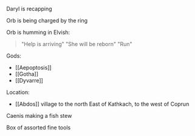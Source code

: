 Daryl is recapping

Orb is being charged by the ring

Orb is humming in Elvish:
>"Help is arriving"
>"She will be reborn"
>"Run"

Gods:
- [[Aepoptosis]]
- [[Gotha]]  
- [[Dyvarre]]  

Location:
- [[Abdos]] village to the north East of Kathkach, to the west of Coprun

Caenis making a fish stew

Box of assorted fine tools



